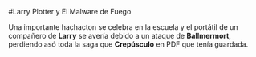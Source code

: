 #Larry Plotter y El Malware de Fuego

Una importante hachacton se celebra en la escuela y el portátil de un compañero de **Larry** se avería debido a un ataque de **Ballmermort**, perdiendo asó toda la saga que **Crepúsculo** en PDF que tenía guardada. 